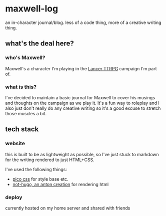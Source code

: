 # maxwell-log 
an in-character journal/blog. less of a code thing, more of a creative writing thing. 

## what's the deal here?
### who's Maxwell? 
Maxwell's a character I'm playing in the [Lancer TTRPG](https://massif-press.itch.io) campaign I'm part of.

### what is this? 
I've decided to maintain a basic journal for Maxwell to cover his musings and thoughts on the campaign as we play it. It's a fun way to roleplay and I also just don't really do any creative writing so it's a good excuse to stretch those muscles a bit. 

## tech stack 
### website
this is built to be as lightweight as possible, so I've just stuck to markdown for the writing rendered to just HTML+CSS.

I've used the following things:
- [pico css](https://picocss.com) for style base etc.
- [not-hugo, an anton creation](https://github.com/antonbriganti/not-hugo) for rendering html

### deploy 
currently hosted on my home server and shared with friends
